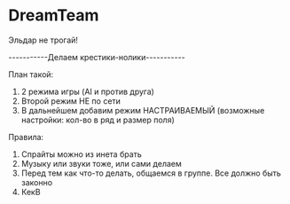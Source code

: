 # DreamTeam
Эльдар не трогай! 

-----------Делаем крестики-нолики-----------

План такой:
1) 2 режима игры (AI и против друга)
2) Второй режим НЕ по сети
3) В дальнейшем добавим режим НАСТРАИВАЕМЫЙ (возможные настройки: кол-во в ряд и размер поля)


Правила:
1) Спрайты можно из инета брать
2) Музыку или звуки тоже, или сами делаем
3) Перед тем как что-то делать, общаемся в группе. Все должно быть законно
4) КекВ
